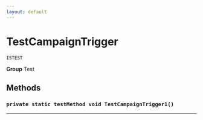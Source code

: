 ```yaml
---
layout: default
---
```

# TestCampaignTrigger

`ISTEST`



**Group** Test

## Methods
### `private static testMethod void TestCampaignTrigger1()`
---
